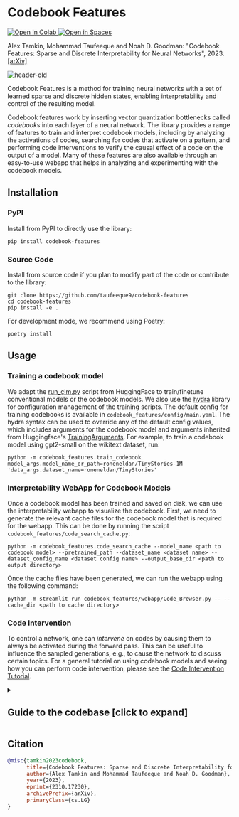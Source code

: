 # Codebook Features
<a target="_blank" href="https://colab.research.google.com/github/taufeeque9/codebook-features/blob/main/tutorials/code_intervention.ipynb">
  <img src="https://colab.research.google.com/assets/colab-badge.svg" alt="Open In Colab"/>
</a>
<a target="_blank" href="https://huggingface.co/spaces/taufeeque/codebook-features">
<img src="https://huggingface.co/datasets/huggingface/badges/resolve/main/open-in-hf-spaces-sm-dark.svg", alt="Open in Spaces">
</a>

Alex Tamkin, Mohammad Taufeeque and Noah D. Goodman: "Codebook Features: Sparse and Discrete Interpretability for Neural Networks", 2023. [[arXiv]](https://arxiv.org/abs/2310.17230)

<img alt="header-old" src="https://github.com/taufeeque9/codebook-features/assets/46495671/ba0c31e5-4983-4504-ad02-9f8208d9396d">


Codebook Features is a method for training neural networks with a set of learned sparse and discrete hidden states, enabling interpretability and control of the resulting model.

Codebook features work by inserting vector quantization bottlenecks called _codebooks_ into each layer of a neural network. The library provides a range of features to train and interpret codebook models, including by analyzing the activations of codes, searching for codes that activate on a pattern, and performing code interventions to verify the causal effect of a code on the output of a model. Many of these features are also available through an easy-to-use webapp that helps in analyzing and experimenting with the codebook models.


## Installation

### PyPI

Install from PyPI to directly use the library:

```
pip install codebook-features
```

### Source Code

Install from source code if you plan to modify part of the code or contribute to the library:

```
git clone https://github.com/taufeeque9/codebook-features
cd codebook-features
pip install -e .
```

For development mode, we recommend using Poetry:

```
poetry install
```

## Usage

### Training a codebook model

We adapt the [run_clm.py](https://github.com/huggingface/transformers/blob/main/examples/pytorch/language-modeling/run_clm.py) script from HuggingFace to train/finetune conventional models or the codebook models. We also use the [hydra](https://hydra.cc/) library for configuration management of the training scripts. The default config for training codebooks is available in `codebook_features/config/main.yaml`. The hydra syntax can be used to override any of the default config values, which includes arguments for the codebook model and arguments inherited from Huggingface's [TrainingArguments](https://huggingface.co/docs/transformers/en/main_classes/trainer#transformers.TrainingArguments). For example, to train a codebook model using gpt2-small on the wikitext dataset, run:
```
python -m codebook_features.train_codebook model_args.model_name_or_path=roneneldan/TinyStories-1M 'data_args.dataset_name=roneneldan/TinyStories'
```

### Interpretability WebApp for Codebook Models

Once a codebook model has been trained and saved on disk, we can use the interpretability webapp to visualize the codebook. First, we need to generate the relevant cache files for the codebook model that is required for the webapp. This can be done by running the script `codebook_features/code_search_cache.py`:
```
python -m codebook_features.code_search_cache --model_name <path to codebook model> --pretrained_path --dataset_name <dataset name> --dataset_config_name <dataset config name> --output_base_dir <path to output directory>
```

Once the cache files have been generated, we can run the webapp using the following command:
```
python -m streamlit run codebook_features/webapp/Code_Browser.py -- --cache_dir <path to cache directory>
```

### Code Intervention

To control a network, one can _intervene_ on codes by causing them to always be activated during the forward pass. This can be useful to influence the sampled generations, e.g., to cause the network to discuss certain topics. For a general tutorial on using codebook models and seeing how you can perform code intervention, please see the [Code Intervention Tutorial](https://github.com/taufeeque9/codebook-features/blob/main/tutorials/code_intervention.ipynb).


<details>
<summary>
<h2>Guide to the codebase [click to expand] </h2>
</summary>

### Codebook Model

`codebook_features/models` is the main module used to define codebooks. It has the following classes:
- `CodebookLayer`: defines a `torch.nn.Module` that implements the codebook layer. It takes in arguments like `num_codes`, `dim`, `snap_fn` `kcodes` that define the codebook. It provides various functionalities including logging methods, hook function that can disable specific codes during inference, etc.
  - `GroupCodebookLayer`: defines a `torch.nn.Module` that implements a group of codebook layer each of which are applied to a different part of the input vector. This is useful for applying a group of codebooks on the attention head outputs of a transformer model.
- `CodebookWrapper`: is an abstract class to wrap a codebook around any `torch.nn.Module`. It takes in the `module_layer`, `codebook_cls`, and arguments for the codebook class to instantiate the codebook layer. The wrapper provides a `snap` boolean field that can be used to enable/disable the codebook layer.
  - `TransformerLayerWrapper`: subclasses `CodebookWrapper` to wrap a codebook around a transformer layer, i.e. a codebook is applied on the output of the a whole transformer block.
  - `MLPWrapper`: subclasses `CodebookWrapper` to wrap a codebook around an MLP layer, i.e. a codebook is applied on the output of the MLP block.
- `CodebookModelConfig`: defines the config to be used by a codebook model. It contains important parameters like `codebook_type`, `num_codes`, `num_codebooks`, `layers_to_snap`, `similarity_metric`, `codebook_at`, etc.
- `CodebookModel`: defines the abstract base class for a codebook model. It takes in a neural network model through the `model` argument and the config through the `config` argument and return a codebook model.
  - `GPT2CodebookModel`: subclasses `CodebookModel` to define a codebook model specifically for GPT2.
  - `GPTNeoCodebookModel`: subclasses `CodebookModel` to define a codebook model specifically for GPTNeo.
  - `GPTNeoXCodebookModel`: subclasses `CodebookModel` to define a codebook model specifically for GPTNeoX.
  - `HookedTransformerCodebookModel`: subclasses `CodebookModel` to define a codebook model for any transformer model defined using the `HookedTransformer` class of `transformer_lens`. This is mostly while interpreting the codebooks while the other classes are used for training the codebook models. The `convert_to_hooked_model()` function can be used to convert a trained codebook model to a `HookedTransformerCodebookModel`.

### Codebook Training
The `codebook_features/train_codebook.py` script is used to train a codebook model based on a causal language model. We use the `run_clm.py` script provided by the transformers library for training. It can take in a dataset name available in the [datasets](https://huggingface.co/datasets) library or a custom dataset. The default arguments for the training script is available in `codebook_features/config/main.yaml`. The hydra syntax can be used to override any of the default config values.

### TokFSM Experiment
The `codebook_features/train_fsm_model.py` script provides an algorithmic sequence modeling task to analyse the codebook models. The task is to predict the next element in a sequence of numbers generated using a Finite State Machine (FSM). The `train_fsm_model/FSM` class defines the FSM by taking in the number of states through `N`, the number of outbound edges from each state through `edges`, and the base in which to represent the state using `representation_base`. The `train_fsm_model/TokFSMDataset` class defines an iterable torch dataset using the FSM that generates the dataset on the fly. The `train_fsm_model/TokFSMModelTrainer` provides additional logging feature specific to the fsm models like logging the transition accuracy of a model.

The `codebook_features/train_fsm_model.py` script can be used to train a codebook model on the TokFSM dataset. The syntax for the arguments and training procedure is similar to the `train_codebook.py` script. The default arguments for the training script is available in `codebook_features/config/fsm_main.yaml`.



For tutorials on how to use the library, please see the [Codebook Features Tutorials](https://github.com/taufeeque9/codebook-features/tree/main/tutorials).

</details>


## Citation

```bibtex
@misc{tamkin2023codebook,
      title={Codebook Features: Sparse and Discrete Interpretability for Neural Networks},
      author={Alex Tamkin and Mohammad Taufeeque and Noah D. Goodman},
      year={2023},
      eprint={2310.17230},
      archivePrefix={arXiv},
      primaryClass={cs.LG}
}
```
